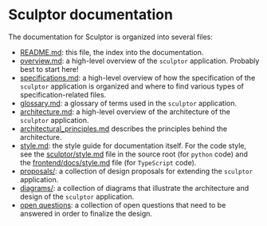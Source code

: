 # Sculptor documentation

The documentation for Sculptor is organized into several files:

- [README.md](README.md): this file, the index into the documentation.
- [overview.md](overview.md): a high-level overview of the `sculptor` application.  Probably best to start here!
- [specifications.md](specifications.md): a high-level overview of how the specification of the `sculptor` application is organized
  and where to find various types of specification-related files.
- [glossary.md](glossary.md): a glossary of terms used in the `sculptor` application.
- [architecture.md](architecture.md): a high-level overview of the architecture of the `sculptor` application.
- [architectural_principles.md](./architectural_principles.md) describes the principles behind the architecture.
- [style.md](style.md): the style guide for documentation itself.
  For the code style, see the [sculptor/style.md](../sculptor/style.md) file in the source root (for `python` code)
  and the [frontend/docs/style.md](../frontend/docs/style.md) file (for `TypeScript` code).
- [proposals/](proposals/README.md): a collection of design proposals for extending the `sculptor` application.
- [diagrams/](diagrams/README.md): a collection of diagrams that illustrate the architecture and design of the `sculptor` application.
- [open questions](open_questions.md): a collection of open questions that need to be answered in order to finalize the design.
